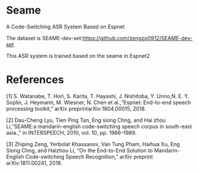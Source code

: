 # Seame
A Code-Switching ASR System Based on Espnet

The dataset is SEAME-dev-set:https://github.com/zengzp0912/SEAME-dev-set

This ASR system is trained based on the seame in Espnet2


# References
[1] S. Watanabe, T. Hori, S. Karita, T. Hayashi, J. Nishitoba, Y. Unno,N. E. Y. Soplin, J. Heymann, M. Wiesner, N. Chen et al.,“Espnet: End-to-end speech processing toolkit,” arXiv preprintarXiv:1804.00015, 2018.

[2] Dau-Cheng Lyu, Tien Ping Tan, Eng siong Chng, and Hai zhou Li,“SEAME:a mandarin-english code-switching speech corpus in south-east asia.,” in INTERSPEECH, 2010, vol. 10, pp. 1986–1989.

[3] Zhiping Zeng, Yerbolat Khassanov, Van Tung Pham, Haihua Xu, Eng Siong Chng, and Haizhou Li, “On the End-to-End Solution to Mandarin-English Code-switching Speech Recognition,” arXiv preprint arXiv:1811.00241, 2018.
